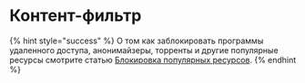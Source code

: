 # Контент-фильтр

{% hint style="success" %}
О том как заблокировать программы удаленного доступа, анонимайзеры, торренты и другие популярные ресурсы смотрите статью [Блокировка популярных ресурсов](../../../recipes/popular-recipes/blocking-popular-resources.md).
{% endhint %}



